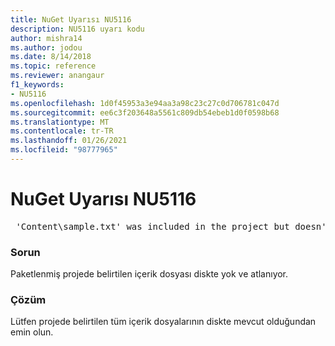 ```yaml
---
title: NuGet Uyarısı NU5116
description: NU5116 uyarı kodu
author: mishra14
ms.author: jodou
ms.date: 8/14/2018
ms.topic: reference
ms.reviewer: anangaur
f1_keywords:
- NU5116
ms.openlocfilehash: 1d0f45953a3e94aa3a98c23c27c0d706781c047d
ms.sourcegitcommit: ee6c3f203648a5561c809db54ebeb1d0f0598b68
ms.translationtype: MT
ms.contentlocale: tr-TR
ms.lasthandoff: 01/26/2021
ms.locfileid: "98777965"
---
```

# <a name="nuget-warning-nu5116"></a>NuGet Uyarısı NU5116
<pre> 'Content\sample.txt' was included in the project but doesn't exist. Skipping...</pre>

### <a name="issue"></a>Sorun

Paketlenmiş projede belirtilen içerik dosyası diskte yok ve atlanıyor.


### <a name="solution"></a>Çözüm

Lütfen projede belirtilen tüm içerik dosyalarının diskte mevcut olduğundan emin olun.

